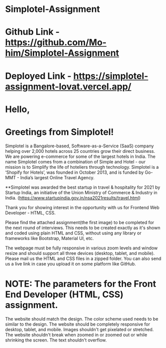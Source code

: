 # Simplotel-Assignment

# Github Link - https://github.com/Mo-him/Simplotel-Assignment

# Deployed Link - https://simplotel-assignment-lovat.vercel.app/

# Hello,

# Greetings from Simplotel!

Simplotel is a Bangalore-based, Software-as-a-Service (SaaS) company helping over 2,000 hotels across 25 countries grow their direct business. We are powering e-commerce for some of the largest hotels in India. The name Simplotel comes from a combination of Simple and Hotel - our mission is to Simplify the life of hoteliers through technology. Simplotel is a ‘Shopify for Hotels’, was founded in October 2013, and is funded by Go-MMT - India’s largest Online Travel Agency.

**Simplotel was awarded the best startup in travel & hospitality for 2021 by Startup India, an initiative of the Union Ministry of Commerce & Industry in India. (https://www.startupindia.gov.in/nsa2021results/travel.html)

Thank you for showing interest in the opportunity with us for Frontend Web Developer - HTML, CSS.

Please find the attached assignment(the first image) to be completed for the next round of interviews. This needs to be created exactly as it's shown and coded using plain HTML and CSS, without using any library or frameworks like Bootstrap, Material UI, etc.

The webpage must be fully responsive in various zoom levels and window resize and should support all three devices (desktop, tablet, and mobile).
Please mail us the HTML and CSS files in a zipped folder. You can also send us a live link in case you upload it on some platform like GitHub.

# NOTE: The parameters for the Front End Developer (HTML, CSS) assignment.

The website should match the design.
The color scheme used needs to be similar to the design.
The website should be completely responsive for desktop, tablet, and mobile.
Images shouldn't get pixelated or stretched.
The website shouldn't break when zoomed in or zoomed out or while shrinking the screen.
The text shouldn't overflow.




